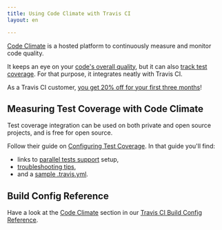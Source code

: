 ```yaml
---
title: Using Code Climate with Travis CI
layout: en

---
```


[Code Climate](https://www.codeclimate.com) is a hosted platform to continuously
measure and monitor code quality.

It keeps an eye on your [code's overall quality](https://codeclimate.com/tour),
but it can also [track test
coverage](https://docs.codeclimate.com/docs/getting-started-test-coverage). For that purpose, it
integrates neatly with Travis CI.

As a Travis CI customer, [you get 20% off for your first three
months](https://codeclimate.com/partners/travisci)!

## Measuring Test Coverage with Code Climate

Test coverage integration can be used on both private and open source projects,
and is free for open source.

Follow their guide on [Configuring Test Coverage](https://docs.codeclimate.com/v1.0/docs/getting-started-test-coverage). In that guide you'll find: 
* links to [parallel tests
  support](https://docs.codeclimate.com/v1.0/docs/configuring-test-coverage#section-parallel-tests-and-multiple-test-suites) setup,
* [troubleshooting
  tips](https://docs.codeclimate.com/v1.0/docs/test-coverage-troubleshooting-tips),
* and a [sample .travis.yml](https://docs.codeclimate.com/docs/travis-ci-test-coverage).

## Build Config Reference

Have a look at the [Code Climate](https://config.travis-ci.com/ref/job/addons/code_climate) section in our [Travis CI Build Config Reference](https://config.travis-ci.com/).

